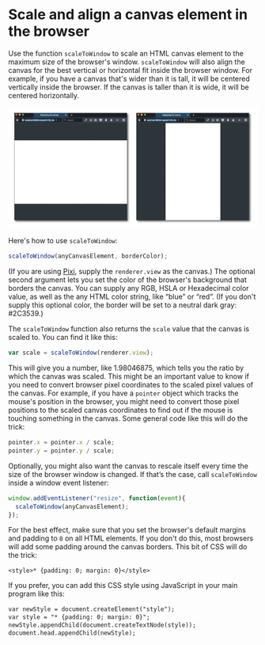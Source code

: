 Scale and align a canvas element in the browser
===============================================
Use the function `scaleToWindow` to scale an HTML canvas element to
the maximum size of the browser's window. `scaleToWindow` will also align the canvas for the best vertical or horizontal fit inside the browser window. For example, if you have a canvas that's wider than it is tall, it will be centered vertically inside the browser. If the canvas is taller than it is wide, it will be centered horizontally.

![Alignment](screenShot.png)

Here's how to use `scaleToWindow`:
```js
scaleToWindow(anyCanvasElement, borderColor);
```
(If you are using [Pixi](https://github.com/pixijs/pixi.js), supply the `renderer.view` as the canvas.)
The optional second argument lets you set the color of the browser's background that borders the canvas. You can supply any RGB, HSLA or Hexadecimal color value, as well as the any HTML color string, like “blue” or “red”. (If you don't supply this optional color, the border will be set to a neutral dark gray: #2C3539.)

The `scaleToWindow` function also returns the `scale` value that the
canvas is scaled to. You can find it like this:
```js
var scale = scaleToWindow(renderer.view);
```
This will give you a number, like 1.98046875, which tells you the
ratio by which the canvas was scaled. This might be an important value
to know if you need to convert browser pixel coordinates to the scaled
pixel values of the canvas. For example, if you have a `pointer`
object which tracks the mouse's position in the browser, you might
need to convert those pixel positions to the scaled canvas coordinates
to find out if the mouse is touching something in the canvas. Some general code like this will do the trick:
```js
pointer.x = pointer.x / scale;
pointer.y = pointer.y / scale;
```
Optionally, you might also want the canvas to rescale itself every
time the size of the browser window is changed. If that’s the case,
call `scaleToWindow` inside a window event listener:
```js
window.addEventListener("resize", function(event){ 
  scaleToWindow(anyCanvasElement);
});
```
For the best effect, make sure that you set the browser's default margins and
padding to `0` on all HTML elements. If you don't do this, most
browsers will add some padding around the canvas borders.  This bit of CSS will do the
trick:
```
<style>* {padding: 0; margin: 0}</style>
```
If you prefer, you can add this CSS style using JavaScript in your main program
like this:
```
var newStyle = document.createElement("style");
var style = "* {padding: 0; margin: 0}";
newStyle.appendChild(document.createTextNode(style));
document.head.appendChild(newStyle);
```


